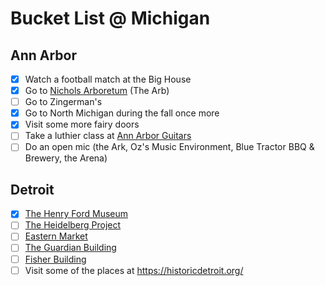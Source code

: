 # Bucket List @ Michigan

## Ann Arbor

- [x] Watch a football match at the Big House
- [x] Go to [Nichols Arboretum](https://mbgna.umich.edu/nichols-arboretum/) (The Arb)
- [ ] Go to Zingerman's
- [x] Go to North Michigan during the fall once more
- [x] Visit some more fairy doors
- [ ] Take a luthier class at [Ann Arbor Guitars](http://www.annarborguitars.com/styled-6/index.html)
- [ ] Do an open mic (the Ark, Oz's Music Environment, Blue Tractor BBQ & Brewery, the Arena)

## Detroit

- [x] [The Henry Ford Museum](https://www.thehenryford.org/)
- [ ] [The Heidelberg Project](https://www.heidelberg.org/)
- [ ] [Eastern Market](https://easternmarket.org/)
- [ ] [The Guardian Building](https://www.guardianbuilding.com/)
- [ ] [Fisher Building](https://historicdetroit.org/buildings/fisher-building)
- [ ] Visit some of the places at https://historicdetroit.org/
